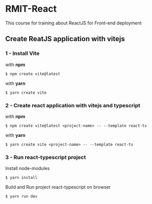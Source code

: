 # RMIT-React
This course for training about ReactJS for Front-end deployment

## Create ReatJS application with vitejs

### 1 - Install Vite

with **npm**

```shell
$ npm create vite@latest
```

with **yarn**

```shell
$ yarn create vite
```

### 2 - Create react application with vitejs and typescript
with **npm**

```shell
$ npm create vite@latest <project-name> -- --template react-ts
```

with **yarn**

```shell
$ yarn create vite <project-name> -- --template react-ts
```

### 3 - Run react-typescript project

Install node-modules

```shell
$ yarn install
```

Build and Run project react-typescript on browser

```shell
$ yarn run dev
```